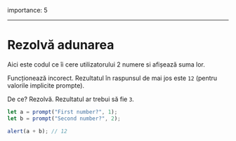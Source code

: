 importance: 5

---

# Rezolvă adunarea

Aici este codul ce îi cere utilizatorului 2 numere si afișează suma lor.

Funcționează incorect. Rezultatul în raspunsul de mai jos este `12` (pentru valorile implicite prompte).

De ce? Rezolvă. Rezultatul ar trebui să fie `3`.

```js run
let a = prompt("First number?", 1);
let b = prompt("Second number?", 2);

alert(a + b); // 12
```
